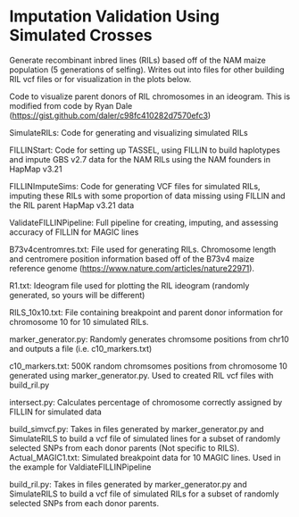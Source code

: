 # Imputation Validation Using Simulated Crosses

Generate recombinant inbred lines (RILs) based off of the NAM maize population 
(5 generations of selfing). Writes out into files for other building RIL vcf files or for 
visualization in the plots below.

Code to visualize parent donors of RIL chromosomes in an ideogram. This is modified from
 code by Ryan Dale (https://gist.github.com/daler/c98fc410282d7570efc3)

SimulateRILs: Code for generating and visualizing simulated RILs

FILLINStart: Code for setting up TASSEL, using FILLIN to build haplotypes and impute GBS v2.7 data for the NAM RILs using the NAM founders in HapMap v3.21

FILLINImputeSims: Code for generating VCF files for simulated RILs, imputing these RILs with some proportion of data missing using FILLIN and the RIL parent HapMap v3.21 data

ValidateFILLINPipeline: Full pipeline for creating, imputing, and assessing accuracy of FILLIN for MAGIC lines 

B73v4centromres.txt: File used for generating RILs. Chromosome length and centromere position information based off of the B73v4 maize reference genome (https://www.nature.com/articles/nature22971).

R1.txt: Ideogram file used for plotting the RIL ideogram (randomly generated, so yours will be different)

RILS_10x10.txt: File containing breakpoint and parent donor information for chromosome 10 for 10 simulated RILs.


marker_generator.py: Randomly generates chromsome positions from chr10 and outputs a file (i.e. c10_markers.txt)

c10_markers.txt: 500K random chromsomes positions from chromosome 10 generated using marker_generator.py. Used to created RIL vcf files with build_ril.py

intersect.py: Calculates percentage of chromosome correctly assigned by FILLIN for simulated data

build_simvcf.py: Takes in files generated by marker_generator.py and SimulateRILS to build a vcf file of simulated lines for a subset of randomly selected SNPs from each donor parents (Not specific to RILS).  
Actual_MAGIC1.txt: Simulated breakpoint data for 10 MAGIC lines. Used in the example for ValdiateFILLINPipeline


build_ril.py: Takes in files generated by marker_generator.py and SimulateRILS to build a vcf file of simulated RILs for a subset of randomly selected SNPs from each donor parents.  